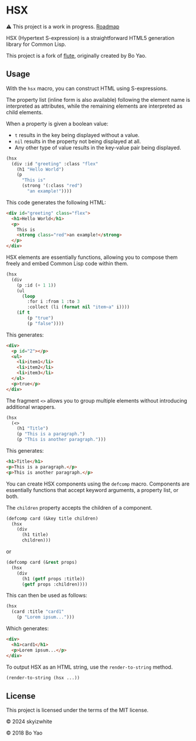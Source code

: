 # HSX

⚠️ This project is a work in progress. [Roadmap](https://github.com/skyizwhite/hsx/issues/14)

HSX (Hypertext S-expression) is a straightforward HTML5 generation library for Common Lisp.

This project is a fork of [flute](https://github.com/ailisp/flute/), originally created by Bo Yao.

## Usage

With the `hsx` macro, you can construct HTML using S-expressions.

The property list (inline form is also available) following the element name is interpreted as attributes, while the remaining elements are interpreted as child elements.

When a property is given a boolean value:
- `t` results in the key being displayed without a value.
- `nil` results in the property not being displayed at all.
- Any other type of value results in the key-value pair being displayed.

```lisp
(hsx
  (div :id "greeting" :class "flex"
    (h1 "Hello World")
    (p
      "This is"
      (strong '(:class "red")
        "an example!"))))
```

This code generates the following HTML:

```html
<div id="greeting" class="flex">
  <h1>Hello World</h1>
  <p>
    This is
    <strong class="red">an example!</strong>
  </p>
</div>
```

HSX elements are essentially functions, allowing you to compose them freely and embed Common Lisp code within them.

```lisp
(hsx
  (div
    (p :id (+ 1 1))
    (ul
      (loop
        :for i :from 1 :to 3
        :collect (li (format nil "item~a" i))))
    (if t
        (p "true")
        (p "false"))))
```

This generates:

```html
<div>
  <p id="2"></p>
  <ul>
    <li>item1</li>
    <li>item2</li>
    <li>item3</li>
  </ul>
  <p>true</p>
</div>
```

The fragment `<>` allows you to group multiple elements without introducing additional wrappers.

```lisp
(hsx
  (<>
    (h1 "Title")
    (p "This is a paragraph.")
    (p "This is another paragraph.")))
```

This generates:

```html
<h1>Title</h1>
<p>This is a paragraph.</p>
<p>This is another paragraph.</p>
```

You can create HSX components using the `defcomp` macro. Components are essentially functions that accept keyword arguments, a property list, or both.

The `children` property accepts the children of a component.

```lisp
(defcomp card (&key title children)
  (hsx
    (div
      (h1 title)
      children)))
```

or

```lisp
(defcomp card (&rest props)
  (hsx
    (div
      (h1 (getf props :title))
      (getf props :children))))
```

This can then be used as follows:

```lisp
(hsx
  (card :title "card1"
    (p "Lorem ipsum...")))
```

Which generates:

```html
<div>
  <h1>card1</h1>
  <p>Lorem ipsum...</p>
</div>
```

To output HSX as an HTML string, use the `render-to-string` method.
```lisp
(render-to-string (hsx ...))
```

## License

This project is licensed under the terms of the MIT license.

© 2024 skyizwhite

© 2018 Bo Yao
